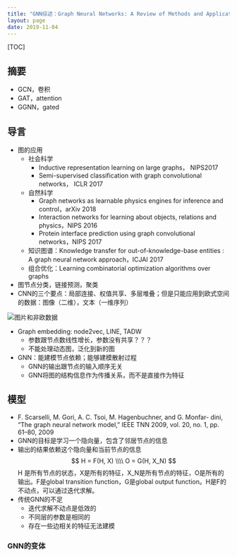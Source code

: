 ```yaml
---
title: "GNN综述：Graph Neural Networks: A Review of Methods and Applications"
layout: page
date: 2019-11-04
---
```

[TOC]

## 摘要
- GCN，卷积
- GAT，attention
- GGNN，gated

## 导言
- 图的应用
    - 社会科学
        - Inductive representation learning on large graphs， NIPS2017
        - Semi-supervised classification with graph convolutional networks， ICLR 2017
    - 自然科学
        - Graph networks as learnable physics engines for inference and control，arXiv 2018
        - Interaction networks for learning about objects, relations and physics，NIPS 2016
        - Protein interface prediction using graph convolutional networks，NIPS 2017
    - 知识图谱：Knowledge transfer for out-of-knowledge-base entities : A graph neural network approach，ICJAI 2017
    - 组合优化：Learning combinatorial optimization algorithms over graphs
- 图节点分类，链接预测，聚类
- CNN的三个要点：局部连接、权值共享、多层堆叠；但是只能应用到欧式空间的数据：图像（二维），文本（一维序列）

![图片和非欧数据](/wiki/static/images/non-euclidean.png)

- Graph embedding: node2vec, LINE, TADW
    - 参数跟节点数线性增长，参数没有共享？？？
    - 不能处理动态图，泛化到新的图
- GNN：能建模节点依赖；能够建模散射过程
    - GNN的输出跟节点的输入顺序无关
    - GNN将图的结构信息作为传播关系，而不是直接作为特征
    
## 模型
- F. Scarselli, M. Gori, A. C. Tsoi, M. Hagenbuchner, and G. Monfar- dini, “The graph neural network model,” IEEE TNN 2009, vol. 20, no. 1, pp. 61–80, 2009
- GNN的目标是学习一个隐向量，包含了邻居节点的信息
- 输出的结果依赖这个隐向量和当前节点的信息
$$
H = F(H, X) \\\\
O = G(H, X_N)
$$
H 是所有节点的状态，X是所有的特征，X_N是所有节点的特征，O是所有的输出。F是global transition function，G是global output function。H是F的不动点，可以通过迭代求解。
- 传统GNN的不足
    - 迭代求解不动点是低效的
    - 不同层的参数是相同的
    - 存在一些边相关的特征无法建模

### GNN的变体
